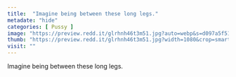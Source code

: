 ```yaml
---
title:  "Imagine being between these long legs."
metadate: "hide"
categories: [ Pussy ]
image: "https://preview.redd.it/glrhnh46t3m51.jpg?auto=webp&s=d097a5f513e8e3064c6a59544827de07f9a14d67"
thumb: "https://preview.redd.it/glrhnh46t3m51.jpg?width=1080&crop=smart&auto=webp&s=d73bc39fadf3feed504eefe41738e2cc648b5f18"
visit: ""
---
```

Imagine being between these long legs.
